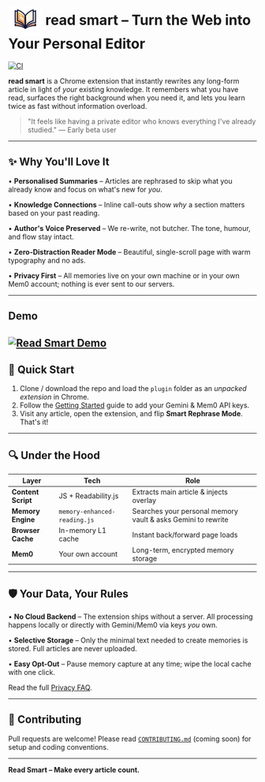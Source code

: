 # <img src="plugin/assets/icons/icon128.png" alt="Read Smart" height="58" style="vertical-align: middle;"> read smart – Turn the Web into Your Personal Editor
[![CI](https://github.com/anunay999/read-smart/actions/workflows/ci.yml/badge.svg)](https://github.com/anunay999/read-smart/actions/workflows/ci.yml)

**read smart** is a Chrome extension that instantly rewrites any long-form article in light of *your* existing knowledge. It remembers what you have read, surfaces the right background when you need it, and lets you learn twice as fast without information overload.

> "It feels like having a private editor who knows everything I've already studied." — Early beta user

---

## ✨ Why You'll Love It

• **Personalised Summaries** – Articles are rephrased to skip what you already know and focus on what's new for *you*.

• **Knowledge Connections** – Inline call-outs show *why* a section matters based on your past reading.

• **Author's Voice Preserved** – We re-write, not butcher. The tone, humour, and flow stay intact.

• **Zero-Distraction Reader Mode** – Beautiful, single-scroll page with warm typography and no ads.

• **Privacy First** – All memories live on your own machine or in your own Mem0 account; nothing is ever sent to our servers.

---

## Demo

[![Read Smart Demo](https://img.youtube.com/vi/0EXEtuq2dZA/hqdefault.jpg)](https://youtu.be/0EXEtuq2dZA "Watch the full demo on YouTube")
---


## 🏁 Quick Start

1. Clone / download the repo and load the `plugin` folder as an *unpacked extension* in Chrome.
2. Follow the [Getting Started](./docs/GETTING_STARTED.md) guide to add your Gemini & Mem0 API keys.
3. Visit any article, open the extension, and flip **Smart Rephrase Mode**. That's it!

---

## 🔍 Under the Hood

| Layer | Tech | Role |
|-------|------|------|
| **Content Script** | JS + Readability.js | Extracts main article & injects overlay |
| **Memory Engine** | `memory-enhanced-reading.js` | Searches your personal memory vault & asks Gemini to rewrite |
| **Browser Cache** | In-memory L1 cache | Instant back/forward page loads |
| **Mem0** | Your own account | Long-term, encrypted memory storage |

---

## 🛡️ Your Data, Your Rules

• **No Cloud Backend** – The extension ships without a server. All processing happens locally or directly with Gemini/Mem0 via keys *you* own.

• **Selective Storage** – Only the minimal text needed to create memories is stored. Full articles are never uploaded.

• **Easy Opt-Out** – Pause memory capture at any time; wipe the local cache with one click.

Read the full [Privacy FAQ](./GETTING_STARTED.md#privacy--security).

---

## 🤝 Contributing

Pull requests are welcome! Please read [`CONTRIBUTING.md`](CONTRIBUTING.md) (coming soon) for setup and coding conventions.

---

**Read Smart – Make every article count.**



